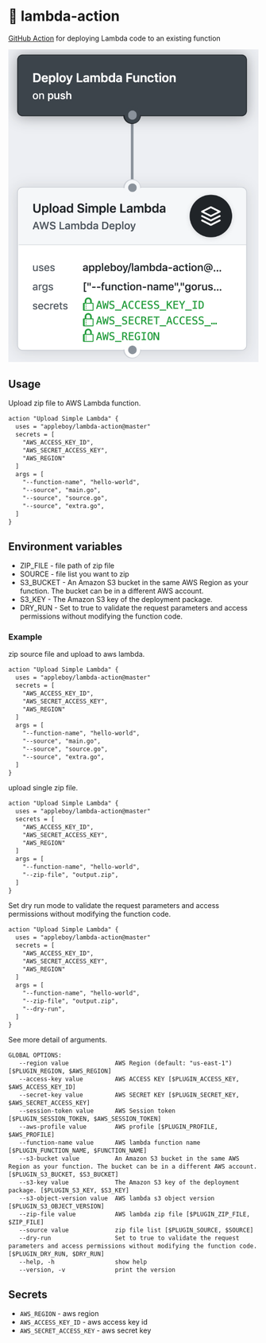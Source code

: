 # 🚀 lambda-action

[GitHub Action](https://developer.github.com/actions/) for deploying Lambda code to an existing function

<img src="images/lambda-workflow.png" />

## Usage

Upload zip file to AWS Lambda function.

```
action "Upload Simple Lambda" {
  uses = "appleboy/lambda-action@master"
  secrets = [
    "AWS_ACCESS_KEY_ID",
    "AWS_SECRET_ACCESS_KEY",
    "AWS_REGION"
  ]
  args = [
    "--function-name", "hello-world",
    "--source", "main.go",
    "--source", "source.go",
    "--source", "extra.go",
  ]
}
```

## Environment variables

* ZIP_FILE - file path of zip file
* SOURCE - file list you want to zip
* S3_BUCKET - An Amazon S3 bucket in the same AWS Region as your function. The bucket can be in a different AWS account.
* S3_KEY - The Amazon S3 key of the deployment package.
* DRY_RUN - Set to true to validate the request parameters and access permissions without modifying the function code.

### Example

zip source file and upload to aws lambda.

```
action "Upload Simple Lambda" {
  uses = "appleboy/lambda-action@master"
  secrets = [
    "AWS_ACCESS_KEY_ID",
    "AWS_SECRET_ACCESS_KEY",
    "AWS_REGION"
  ]
  args = [
    "--function-name", "hello-world",
    "--source", "main.go",
    "--source", "source.go",
    "--source", "extra.go",
  ]
}
```

upload single zip file.

```
action "Upload Simple Lambda" {
  uses = "appleboy/lambda-action@master"
  secrets = [
    "AWS_ACCESS_KEY_ID",
    "AWS_SECRET_ACCESS_KEY",
    "AWS_REGION"
  ]
  args = [
    "--function-name", "hello-world",
    "--zip-file", "output.zip",
  ]
}
```

Set dry run mode to validate the request parameters and access permissions without modifying the function code.

```
action "Upload Simple Lambda" {
  uses = "appleboy/lambda-action@master"
  secrets = [
    "AWS_ACCESS_KEY_ID",
    "AWS_SECRET_ACCESS_KEY",
    "AWS_REGION"
  ]
  args = [
    "--function-name", "hello-world",
    "--zip-file", "output.zip",
    "--dry-run",
  ]
}
```

See more detail of arguments.

```
GLOBAL OPTIONS:
   --region value             AWS Region (default: "us-east-1") [$PLUGIN_REGION, $AWS_REGION]
   --access-key value         AWS ACCESS KEY [$PLUGIN_ACCESS_KEY, $AWS_ACCESS_KEY_ID]
   --secret-key value         AWS SECRET KEY [$PLUGIN_SECRET_KEY, $AWS_SECRET_ACCESS_KEY]
   --session-token value      AWS Session token [$PLUGIN_SESSION_TOKEN, $AWS_SESSION_TOKEN]
   --aws-profile value        AWS profile [$PLUGIN_PROFILE, $AWS_PROFILE]
   --function-name value      AWS lambda function name [$PLUGIN_FUNCTION_NAME, $FUNCTION_NAME]
   --s3-bucket value          An Amazon S3 bucket in the same AWS Region as your function. The bucket can be in a different AWS account. [$PLUGIN_S3_BUCKET, $S3_BUCKET]
   --s3-key value             The Amazon S3 key of the deployment package. [$PLUGIN_S3_KEY, $S3_KEY]
   --s3-object-version value  AWS lambda s3 object version [$PLUGIN_S3_OBJECT_VERSION]
   --zip-file value           AWS lambda zip file [$PLUGIN_ZIP_FILE, $ZIP_FILE]
   --source value             zip file list [$PLUGIN_SOURCE, $SOURCE]
   --dry-run                  Set to true to validate the request parameters and access permissions without modifying the function code. [$PLUGIN_DRY_RUN, $DRY_RUN]
   --help, -h                 show help
   --version, -v              print the version
```

## Secrets

* `AWS_REGION` - aws region
* `AWS_ACCESS_KEY_ID` - aws access key id
* `AWS_SECRET_ACCESS_KEY` - aws secret key
